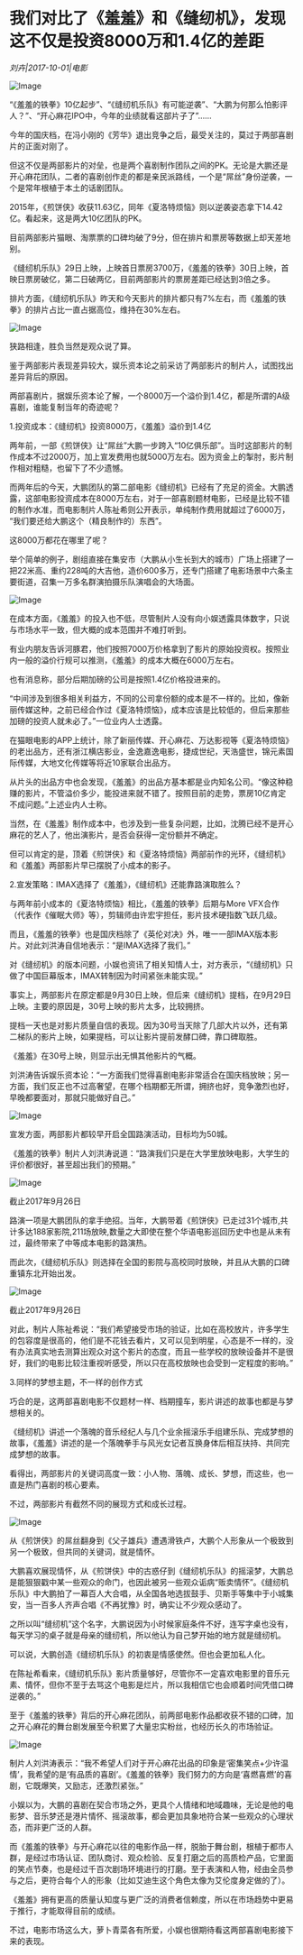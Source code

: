 # 我们对比了《羞羞》和《缝纫机》，发现这不仅是投资8000万和1.4亿的差距

*刘卉|2017-10-01|电影*

![Image](http://p1.pstatp.com/large/3f2600012cd63a2fddd8)

“《羞羞的铁拳》10亿起步”、“《缝纫机乐队》有可能逆袭”、“大鹏为何那么怕影评人？”、“开心麻花IPO中，今年的业绩就看这部片子了”……

今年的国庆档，在冯小刚的《芳华》退出竞争之后，最受关注的，莫过于两部喜剧片的正面对刚了。

但这不仅是两部影片的对垒，也是两个喜剧制作团队之间的PK。无论是大鹏还是开心麻花团队，二者的喜剧创作走的都是亲民派路线，一个是“屌丝”身份逆袭，一个是常年根植于本土的话剧团队。

2015年，《煎饼侠》收获11.63亿，同年《夏洛特烦恼》则以逆袭姿态拿下14.42亿。看起来，这是两大10亿团队的PK。

目前两部影片猫眼、淘票票的口碑均破了9分，但在排片和票房等数据上却天差地别。

《缝纫机乐队》29日上映，上映首日票房3700万，《羞羞的铁拳》30日上映，首映日票房破亿，第二日破两亿，目前两部影片的票房差距已经达到3倍之多。

排片方面，《缝纫机乐队》昨天和今天影片的排片都只有7%左右，而《羞羞的铁拳》的排片占比一直占据高位，维持在30%左右。

![Image](http://p9.pstatp.com/large/3f24000321aa26edc639)

狭路相逢，胜负当然是观众说了算。

鉴于两部影片表现差异较大，娱乐资本论之前采访了两部影片的制片人，试图找出差异背后的原因。

两部喜剧片，据娱乐资本论了解，一个8000万一个溢价到1.4亿，都是所谓的A级喜剧，谁能复制当年的奇迹呢？

1.投资成本：《缝纫机》投资8000万，《羞羞》溢价到1.4亿

两年前，一部《煎饼侠》让“屌丝”大鹏一步跨入“10亿俱乐部”。当时这部影片的制作成本不过2000万，加上宣发费用也就5000万左右。因为资金上的掣肘，影片制作相对粗糙，也留下了不少遗憾。

而两年后的今天，大鹏团队的第二部电影《缝纫机》已经有了充足的资金。大鹏透露，这部电影投资成本在8000万左右，对于一部喜剧题材电影，已经是比较不错的制作水准，而电影制片人陈祉希则公开表示，单纯制作费用就超过了6000万， “我们要还给大鹏这个（精良制作的）东西”。

这8000万都花在哪里了呢？

举个简单的例子，剧组直接在集安市（大鹏从小生长到大的城市）广场上搭建了一把22米高、重约228吨的大吉他，造价600多万，还专门搭建了电影场景中六条主要街道，召集一万多名群演拍摄乐队演唱会的大场面。

![Image](http://p3.pstatp.com/large/3ecf0003470f4e4a7c62)

在成本方面，《羞羞》的投入也不低，尽管制片人没有向小娱透露具体数字，只说与市场水平一致，但大概的成本范围并不难打听到。

有业内朋友告诉河豚君，他们按照7000万价格拿到了影片的原始投资权。按照业内一般的溢价行规可以推测，《羞羞》的成本大概在6000万左右。

也有消息称，部分后期加磅的公司是按照1.4亿价格投进来的。

“中间涉及到很多相关利益方，不同的公司拿份额的成本是不一样的。比如，像新丽传媒这种，之前已经合作过《夏洛特烦恼》，成本应该是比较低的，但后来那些加磅的投资人就未必了。”一位业内人士透露。

在猫眼电影的APP上统计，除了新丽传媒、开心麻花、万达影视等《夏洛特烦恼》的老出品方，还有浙江横店影业，金逸嘉逸电影，捷成世纪，天浩盛世，锦元素国际传媒，大地文化传媒等将近10家联合出品方。

从片头的出品方中也会发现，《羞羞》的出品方基本都是业内知名公司。“像这种稳赚的影片，不管溢价多少，能投进来就不错了。按照目前的走势，票房10亿肯定不成问题。”上述业内人士称。

当然，在《羞羞》制作成本中，也涉及到一些复杂问题，比如，沈腾已经不是开心麻花的艺人了，他出演影片，是否会获得一定份额并不确定。

但可以肯定的是，顶着《煎饼侠》和《夏洛特烦恼》两部前作的光环，《缝纫机》和《羞羞》两部影片早已摆脱了小成本的影子。

2.宣发策略：IMAX选择了《羞羞》，《缝纫机》还能靠路演取胜么？

与两年前小成本的《夏洛特烦恼》相比，《羞羞的铁拳》后期与More VFX合作（代表作《催眠大师》等），剪辑师由许宏宇担任，影片技术硬指数飞跃几级。

而且，《羞羞的铁拳》也是国庆档除了《英伦对决》外，唯一一部IMAX版本影片。对此刘洪涛自信地表示：“是IMAX选择了我们。”

对《缝纫机》的版本问题，小娱也资讯了相关知情人士，对方表示，“《缝纫机》只做了中国巨幕版本，IMAX转制因为时间紧张未能实现。”

事实上，两部影片在原定都是9月30日上映，但后来《缝纫机》提档，在9月29日上映。主要的原因是，30号上映的影片太多，比较拥挤。

提档一天也是对影片质量自信的表现。因为30号当天除了几部大片以外，还有第二梯队的影片上映，如果提档，可以让影片提前发酵口碑，靠口碑取胜。

《羞羞》在30号上映，则显示出无惧其他影片的气概。

刘洪涛告诉娱乐资本论：“一方面我们觉得喜剧电影非常适合在国庆档放映；另一方面，我们反正也不过高奢望，在哪个档期都无所谓，拥挤也好，竞争激烈也好，早晚都要面对，那就只能做好自己。”

![Image](http://p1.pstatp.com/large/3f2600012b62192a3d60)

宣发方面，两部影片都较早开启全国路演活动，目标均为50城。

《羞羞的铁拳》制片人刘洪涛说道：“路演我们只是在大学里放映电影，大学生的评价都很好，甚至超出我们的预期。”

![Image](http://p1.pstatp.com/large/3ecf00034710136d585c)

截止2017年9月26日

路演一项是大鹏团队的拿手绝招。当年，大鹏带着《煎饼侠》已走过31个城市,共计多达188家影院,211场放映,数量之大即使在整个华语电影巡回历史中也是从未有过，最终带来了中等成本电影的路演热。

而此次，《缝纫机乐队》则选择在全国的影院与高校同时放映，并且从大鹏的口碑重镇东北开始出发。

![Image](http://p3.pstatp.com/large/3f24000321ad3f6b80c1)

截止2017年9月26日

对此，制片人陈祉希说：“我们希望接受市场的验证，比如在高校放片，许多学生的包容度是很高的，他们是不花钱去看片，又可以见到明星，心态是不一样的，没有办法真实地去测算出观众对这个影片的态度，而且一些学校的放映设备并不是很好，我们的电影比较注重视听感受，所以只在高校放映也会受到一定程度的影响。”

3.同样的梦想主题，不一样的创作方式

巧合的是，这两部喜剧电影不仅题材一样、档期撞车，影片讲述的故事也都是与梦想相关的。

《缝纫机》讲述一个落魄的音乐经纪人与几个业余摇滚乐手组建乐队、完成梦想的故事，《羞羞》讲述的是一个落魄拳手与风光女记者互换身体后相互扶持、共同完成梦想的故事。

看得出，两部影片的关键词高度一致：小人物、落魄、成长、梦想，而这些，也一直是热门喜剧的核心要素。

不过，两部影片有截然不同的展现方式和成长过程。

![Image](http://p3.pstatp.com/large/3ece000351190d76fbda)

从《煎饼侠》的屌丝翻身到《父子雄兵》遭遇滑铁卢，大鹏个人形象从一个极致到另一个极致，但共同的关键词，就是情怀。

大鹏喜欢展现情怀，从《煎饼侠》中的古惑仔到《缝纫机乐队》的摇滚梦，大鹏总是能狠狠戳中某一些观众的命门，也因此被另一些观众诟病“贩卖情怀”。《缝纫机乐队》中大鹏拍了一幕百人大合唱，从全国各地选拔鼓手、贝斯手等集中于小城集安，当一百多人齐声合唱《不再犹豫》时，确实让不少观众感动了。

之所以叫“缝纫机”这个名字，大鹏说因为小时候家庭条件不好，连写字桌也没有，每天学习的桌子就是母亲的缝纫机，所以他认为自己梦开始的地方就是缝纫机。

可以说，大鹏创造《缝纫机乐队》的初衷是情感使然。但也会更加私人化。

在陈祉希看来，《缝纫机乐队》影片质量够好，尽管你不一定喜欢电影里的音乐元素、情怀，但你不至于去骂这个电影是烂片，所以我相信它也会顺着时间凭借口碑逆袭的。”

至于《羞羞的铁拳》背后的开心麻花团队，前两部电影作品都收获不错的口碑，加之开心麻花的舞台剧发展至今积累了大量忠实粉丝，也经历长久的市场验证。

![Image](http://p3.pstatp.com/large/3f250001be4bcf639f00)

制片人刘洪涛表示：“我不希望人们对于开心麻花出品的印象是‘密集笑点+少许温情’，我希望的是‘有品质的喜剧’。《羞羞的铁拳》我们努力的方向是‘喜燃喜燃’的喜剧，它既爆笑，又励志，还激烈紧张。”

小娱以为，大鹏的喜剧在契合市场之外，更具个人情绪和地域趣味，无论是他的电影梦、音乐梦还是港片情怀、摇滚故事，都会更加具象地符合某一些观众的心理状态，而非更广泛的人群。

而《羞羞的铁拳》与开心麻花以往的电影作品一样，脱胎于舞台剧，根植于都市人群，是经过市场认证、团队商讨、观众检验、反复打磨之后的高质检产品，它里面的笑点节奏，也是经过千百次剧场环境进行的打磨。至于表演和人物，经由全员参与之后，更符合每个人的形象（比如艾迪生这个角色太像为艾伦度身定做的了）。

《羞羞》拥有更高的质量认知度与更广泛的消费者信赖度，所以在市场趋势中更易于推行，才能取得目前的成绩。

不过，电影市场这么大，萝卜青菜各有所爱，小娱也很期待看这两部喜剧电影接下来的表现。

